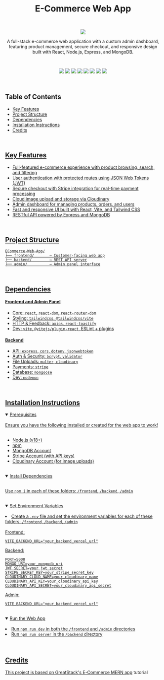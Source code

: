 <h1 align="center"> 
  E-Commerce Web App
  <br>
</h1>

<br>

<p align="center">
  <a href="https://froever-frontend-kappa.vercel.app/"><img src="https://media4.giphy.com/media/v1.Y2lkPTc5MGI3NjExM3RkcWI0cnFrYTc3MWwyZHpqNXNzOGV4c3Q3eDF0cXNodzc0OWk0dCZlcD12MV9pbnRlcm5hbF9naWZfYnlfaWQmY3Q9Zw/2TxUQf2SpqgJ28EkVm/giphy.gif"></a>
</p>

<p align="center">A full-stack e-commerce web application with a custom admin dashboard, featuring product management, secure checkout, and responsive design built with React, Node.js, Express, and MongoDB.</p>

<br>

<p align="center">
  <img src="https://img.shields.io/badge/react-19.1.0-61DAFB?style=for-the-badge&logo=react&logoColor=black" />
  <img src="https://img.shields.io/badge/vite-6.3.5-646CFF?style=for-the-badge&logo=vite&logoColor=white" />
  <img src="https://img.shields.io/badge/tailwindcss-4.1.8-38B2AC?style=for-the-badge&logo=tailwind-css&logoColor=white" />
  <img src="https://img.shields.io/badge/express.js-5.1.0-000000?style=for-the-badge&logo=express&logoColor=white" />
  <img src="https://img.shields.io/badge/mongodb-mongoose-4EA94B?style=for-the-badge&logo=mongodb&logoColor=white" />
  <img src="https://img.shields.io/badge/jwt-authentication-000000?style=for-the-badge&logo=jsonwebtokens&logoColor=white" />
  <img src="https://img.shields.io/badge/cloudinary-image%20hosting-3448C5?style=for-the-badge&logo=cloudinary&logoColor=white" />
  <img src="https://img.shields.io/badge/stripe-payments-635bff?style=for-the-badge&logo=stripe&logoColor=white" />
</p>

<br>

<h2>Table of Contents</h2>
<ul>
  <li><a href="#key-features">Key Features</a></li>
  <li><a href="#project-structure">Project Structure</a></li>
  <li><a href="#dependencies">Dependencies</a></li>
  <li><a href="#installation-instructions">Installation Instructions</a></li>
  <li><a href="#credits">Credits</li>
</ul>

<br>

<h2>Key Features</h2>

<ul>
  <li>Full-featured e-commerce experience with product browsing, search, and filtering</li>
  <li>User authentication with protected routes using JSON Web Tokens (JWT)</li>
  <li>Secure checkout with Stripe integration for real-time payment processing</li>
  <li>Cloud image upload and storage via Cloudinary</li>
  <li>Admin dashboard for managing products, orders, and users</li>
  <li>Fast and responsive UI built with React, Vite, and Tailwind CSS</li>
  <li>RESTful API powered by Express and MongoDB</li>
</ul>

<br>

<h2>Project Structure</h2>

```
ECommerce-Web-App/
├── frontend/       → Customer-facing web app
├── backend/        → REST API server
├── admin/          → Admin panel interface
```

<br>

<h2>Dependencies</h2>

<h4>Frontend and Admin Panel</h4>
<ul>
  <li>Core: <code>react</code>, <code>react-dom</code>, <code>react-router-dom</code></li>
  <li>Styling: <code>tailwindcss</code>, <code>@tailwindcss/vite</code></li>
  <li>HTTP & Feedback: <code>axios</code>, <code>react-toastify</code></li>
  <li>Dev: <code>vite</code>, <code>@vitejs/plugin-react</code>, ESLint + plugins</li>
</ul>

<h4>Backend</h4>
<ul>
  <li>API: <code>express</code>, <code>cors</code>, <code>dotenv</code>, <code>jsonwebtoken</code></li>
  <li>Auth & Security: <code>bcrypt</code>, <code>validator</code></li>
  <li>File Uploads: <code>multer</code>, <code>cloudinary</code></li>
  <li>Payments: <code>stripe</code></li>
  <li>Database: <code>mongoose</code></li>
  <li>Dev: <code>nodemon</code></li>
</ul>

<br>

<h2>Installation Instructions</h2>

<details open>
  <summary>Prerequisites</summary>
  <br>
  Ensure you have the following installed or created for the web app to work!
  <br>
  <br>
  <ul>
    <li>Node.js (v18+)</li>
    <li>npm</li>
    <li>MongoDB Account</li>
    <li>Stripe Account (with API keys)</li>
    <li>Cloudinary Account (for image uploads)</li> 
  </ul>
  <br>
</details>

<details open>
  <summary>Install Dependencies</summary>
  <br>
  <p>Use <code>npm i</code> in each of these folders: <code>/frontend</code>, <code>/backend</code>, <code>/admin</code></p>
  <br>
</details>

<details open>
  <summary>Set Environment Variables</summary>
  <br>
  <li>Create a <code>.env</code> file and set the environment variables for each of these folders: <code>/frontend</code>, <code>/backend</code>, <code>/admin</code> </li>
  
  <br>
  Frontend:
  
  ```
  VITE_BACKEND_URL="your_backend_vercel_url"
  ```
  
  Backend:
  
  ```
  PORT=5000
  MONGO_URI=your_mongodb_uri
  JWT_SECRET=your_jwt_secret
  STRIPE_SECRET_KEY=your_stripe_secret_key
  CLOUDINARY_CLOUD_NAME=your_cloudinary_name
  CLOUDINARY_API_KEY=your_cloudinary_api_key
  CLOUDINARY_API_SECRET=your_cloudinary_api_secret
  ```
  
  Admin:
  ```
  VITE_BACKEND_URL="your_backend_vercel_url"
  ```
<br>
</details>

<details open>
  <summary>Run the Web App</summary>
  <br>
  <li>Run <code>npm run dev</code> in both the <code>/frontend</code> and <code>/admin</code> directories</li>
  <li>Run <code>npm run server</code> in the <code>/backend</code> directory</li>
<br>
<br>
</details>

<h2>Credits</h2>
<p>This project is based on GreatStack's <a href="https://youtu.be/7E6um7NGmeE?si=R1G81SyC0ZcBYluW">E-Commerce MERN app</a> tutorial</p>
